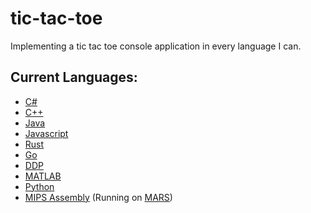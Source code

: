 # tic-tac-toe
Implementing a tic tac toe console application in every language I can.

## Current Languages:
- [C#](/CSharp/tic-tac-toe.cs)
- [C++](/Cpp/tic-tac-toe.cpp)
- [Java](Java/tic-tac-toe.java)
- [Javascript](Javascript/tic-tac-toe.js)
- [Rust](Rust/tic-tac-toe.rs)
- [Go](Go/tic-tac-toe.go)
- [DDP](DDP/tic-tac-toe.ddp)
- [MATLAB](MATLAB/tic-tac-toe.m)
- [Python](Python/tic-tac-toe.py)
- [MIPS Assembly](MIPS/tic-tac-toe.asm) (Running on [MARS](https://courses.missouristate.edu/KenVollmar/MARS/))